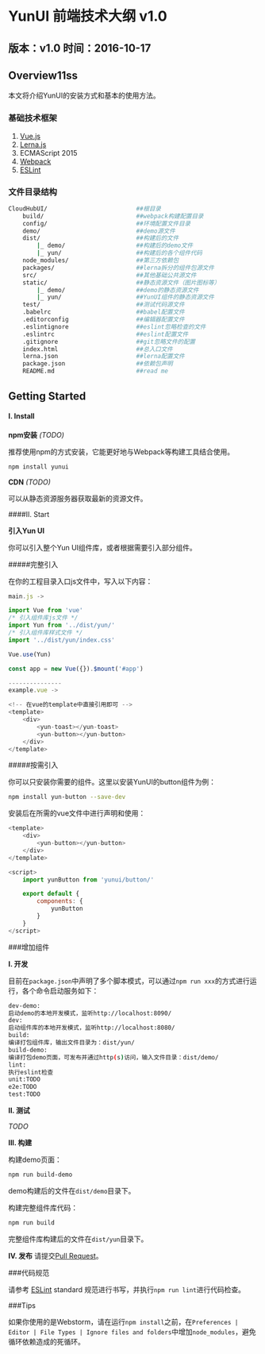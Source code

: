 # YunUI 前端技术大纲 v1.0
## 版本：v1.0 时间：2016-10-17

## Overview11ss

本文将介绍YunUI的安装方式和基本的使用方法。

### 基础技术框架
1. [Vue.js](https://vuejs.org/)
2. [Lerna.js](https://lernajs.io/)
3. ECMAScript 2015
4. [Webpack](https://webpack.github.io/docs/)
5. [ESLint](http://eslint.org/)

### 文件目录结构
``` bash
CloudHubUI/							##根目录
	build/						    ##webpack构建配置目录
	config/							##环境配置文件目录
	demo/							##demo源文件
	dist/							##构建后的文件
		|_ demo/					##构建后的demo文件
		|_ yun/						##构建后的各个组件代码
	node_modules/					##第三方依赖包
	packages/						##lerna拆分的组件包源文件
	src/							##其他基础公共源文件
	static/							##静态资源文件（图片图标等）
		|_ demo/					##demo的静态资源文件
		|_ yun/						##YunUI组件的静态资源文件
	test/							##测试代码源文件
	.babelrc						##babel配置文件
	.editorconfig					##编辑器配置文件
	.eslintignore					##eslint忽略检查的文件
	.eslintrc						##eslint配置文件
	.gitignore						##git忽略文件的配置
	index.html						##总入口文件
	lerna.json						##lerna配置文件
	package.json					##依赖包声明
	README.md						##read me
```

## Getting Started

#### I.	Install

**npm安装** *(TODO)*

推荐使用npm的方式安装，它能更好地与Webpack等构建工具结合使用。

``` bash
npm install yunui
```

**CDN** *(TODO)*

可以从静态资源服务器获取最新的资源文件。

####II. Start

**引入Yun UI**

你可以引入整个Yun UI组件库，或者根据需要引入部分组件。

#####完整引入

在你的工程目录入口js文件中，写入以下内容：

``` javascript
main.js ->

import Vue from 'vue'
/* 引入组件库js文件 */
import Yun from '../dist/yun/'
/* 引入组件库样式文件 */
import '../dist/yun/index.css'

Vue.use(Yun)

const app = new Vue({}).$mount('#app')

---------------
example.vue ->

<!-- 在vue的template中直接引用即可 -->
<template>
    <div>
        <yun-toast></yun-toast>
        <yun-button></yun-button>
    </div>
</template>

```

#####按需引入

你可以只安装你需要的组件。这里以安装YunUI的button组件为例：

``` bash
npm install yun-button --save-dev
```
安装后在所需的vue文件中进行声明和使用：

``` javascript
<template>
    <div>
        <yun-button></yun-button>
    </div>
</template>

<script>
    import yunButton from 'yunui/button/'

    export default {
        components: {
            yunButton
        }
    }
</script>

```

###增加组件

**I.	开发**

目前在`package.json`中声明了多个脚本模式，可以通过`npm run xxx`的方式进行运行，各个命令启动服务如下：

``` bash
dev-demo: 
启动demo的本地开发模式，监听http://localhost:8090/
dev:
启动组件库的本地开发模式，监听http://localhost:8080/
build:
编译打包组件库，输出文件目录为：dist/yun/
build-demo:
编译打包demo页面，可发布并通过http(s)访问，输入文件目录：dist/demo/
lint:
执行eslint检查
unit:TODO
e2e:TODO
test:TODO
```

**II. 测试**

*TODO*

**III. 构建**

构建demo页面：

``` bash
npm run build-demo
```
demo构建后的文件在`dist/demo`目录下。

构建完整组件库代码：

``` bash
npm run build
```
完整组件库构建后的文件在`dist/yun`目录下。


**IV. 发布**
请提交[Pull Request](https://git-scm.com/docs/git-request-pull)。

###代码规范

请参考 [ESLint](http://eslint.org/) standard 规范进行书写，并执行`npm run lint`进行代码检查。

###Tips

如果你使用的是Webstorm，请在运行`npm install`之前，在`Preferences | Editor | File Types | Ignore files and folders`中增加`node_modules`，避免循环依赖造成的死循环。